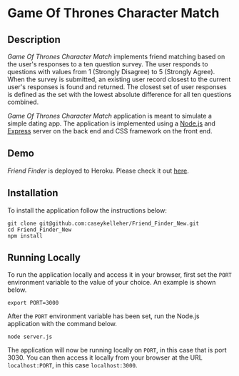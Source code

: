 
# Game Of Thrones Character Match

## Description

*Game Of Thrones Character Match* implements friend matching based on the user's responses to a ten question survey. The user responds to questions with values from 1 (Strongly Disagree) to 5 (Strongly Agree). When the survey is submitted, an existing user record closest to the current user's responses is found and returned. The closest set of user responses is defined as the set with the lowest absolute difference for all ten questions combined.

*Game Of Thrones Character Match* application is meant to simulate a simple dating app. The application is implemented using a [Node.js](https://nodejs.org/en/) and [Express](https://expressjs.com/) server on the back end and CSS framework on the front end.

## Demo
	
*Friend Finder* is deployed to Heroku. Please check it out [here](https://damp-thicket-56977.herokuapp.com/).

## Installation

To install the application follow the instructions below:

	git clone git@github.com:caseykelleher/Friend_Finder_New.git
	cd Friend_Finder_New
	npm install
	
## Running Locally

To run the application locally and access it in your browser, first set the `PORT` environment variable to the value of your choice. An example is shown below.

	export PORT=3000
	
After the `PORT` environment variable has been set, run the Node.js application with the command below.

	node server.js
	
The application will now be running locally on `PORT`, in this case that is port 3030. You can then access it locally from your browser at the URL `localhost:PORT`, in this case `localhost:3000`.
